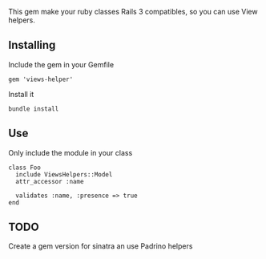 This gem make your ruby classes Rails 3 compatibles, so you can use View helpers.

## Installing
Include the gem in your Gemfile

    gem 'views-helper'

Install it

    bundle install

## Use
Only include the module in your class 

    class Foo
      include ViewsHelpers::Model
      attr_accessor :name
    
      validates :name, :presence => true
    end

## TODO
Create a gem version for sinatra an use Padrino helpers
